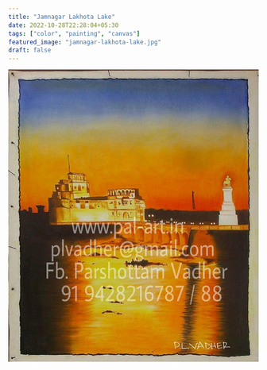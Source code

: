 ```yaml
---
title: "Jamnagar Lakhota Lake"
date: 2022-10-28T22:28:04+05:30
tags: ["color", "painting", "canvas"]
featured_image: "jamnagar-lakhota-lake.jpg"
draft: false
---
```

![Jamnagar Lakhota Lake](jamnagar-lakhota-lake.jpg)


